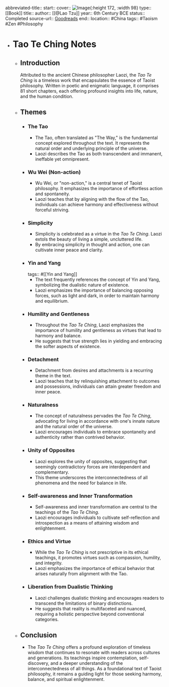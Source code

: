 abbreviated-title::
start::
cover:: ![Image](https://images-na.ssl-images-amazon.com/images/S/compressed.photo.goodreads.com/books/1333578861i/67896.jpg){:height 172, :width 98}
type:: [[Book]]
title::
author:: [[@Lao Tzu]] 
year:: 6th Century BCE
status:: Completed
source-url:: [Goodreads](https://www.goodreads.com/book/show/67896.Tao_Te_Ching?ac=1&from_search=true&qid=5P1V6xesqU&rank=1)
end::
location:: #China 
tags:: #Taoism #Zen #Philosophy

- # Tao Te Ching Notes
	- ## Introduction
	  Attributed to the ancient Chinese philosopher Laozi, the *Tao Te Ching* is a timeless work that encapsulates the essence of Taoist philosophy. Written in poetic and enigmatic language, it comprises 81 short chapters, each offering profound insights into life, nature, and the human condition.
	- ## Themes
		- ### The Tao
			- The Tao, often translated as "The Way," is the fundamental concept explored throughout the text. It represents the natural order and underlying principle of the universe.
			- Laozi describes the Tao as both transcendent and immanent, ineffable yet omnipresent.
		- ### Wu Wei (Non-action)
			- Wu Wei, or "non-action," is a central tenet of Taoist philosophy. It emphasizes the importance of effortless action and spontaneity.
			- Laozi teaches that by aligning with the flow of the Tao, individuals can achieve harmony and effectiveness without forceful striving.
		- ### Simplicity
			- Simplicity is celebrated as a virtue in the *Tao Te Ching*. Laozi extols the beauty of living a simple, uncluttered life.
			- By embracing simplicity in thought and action, one can cultivate inner peace and clarity.
		- ### Yin and Yang
		  tags:: #[[Yin and Yang]]
			- The text frequently references the concept of Yin and Yang, symbolizing the dualistic nature of existence.
			- Laozi emphasizes the importance of balancing opposing forces, such as light and dark, in order to maintain harmony and equilibrium.
		- ### Humility and Gentleness
			- Throughout the *Tao Te Ching*, Laozi emphasizes the importance of humility and gentleness as virtues that lead to harmony and balance.
			- He suggests that true strength lies in yielding and embracing the softer aspects of existence.
		- ### Detachment
			- Detachment from desires and attachments is a recurring theme in the text.
			- Laozi teaches that by relinquishing attachment to outcomes and possessions, individuals can attain greater freedom and inner peace.
		- ### Naturalness
			- The concept of naturalness pervades the *Tao Te Ching*, advocating for living in accordance with one's innate nature and the natural order of the universe.
			- Laozi encourages individuals to embrace spontaneity and authenticity rather than contrived behavior.
		- ### Unity of Opposites
			- Laozi explores the unity of opposites, suggesting that seemingly contradictory forces are interdependent and complementary.
			- This theme underscores the interconnectedness of all phenomena and the need for balance in life.
		- ### Self-awareness and Inner Transformation
			- Self-awareness and inner transformation are central to the teachings of the *Tao Te Ching*.
			- Laozi encourages individuals to cultivate self-reflection and introspection as a means of attaining wisdom and enlightenment.
		- ### Ethics and Virtue
			- While the *Tao Te Ching* is not prescriptive in its ethical teachings, it promotes virtues such as compassion, humility, and integrity.
			- Laozi emphasizes the importance of ethical behavior that arises naturally from alignment with the Tao.
		- ### Liberation from Dualistic Thinking
			- Laozi challenges dualistic thinking and encourages readers to transcend the limitations of binary distinctions.
			- He suggests that reality is multifaceted and nuanced, requiring a holistic perspective beyond conventional categories.
	- ## Conclusion
		- The *Tao Te Ching* offers a profound exploration of timeless wisdom that continues to resonate with readers across cultures and generations. Its teachings inspire contemplation, self-discovery, and a deeper understanding of the interconnectedness of all things. As a foundational text of Taoist philosophy, it remains a guiding light for those seeking harmony, balance, and spiritual enlightenment.